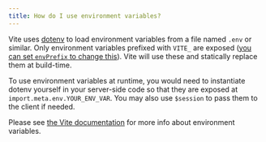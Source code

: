 ```yaml
---
title: How do I use environment variables?
---
```


Vite uses [dotenv](https://github.com/motdotla/dotenv) to load environment variables from a file named `.env` or similar. Only environment variables prefixed with `VITE_` are exposed ([you can set `envPrefix` to change this](https://vitejs.dev/config/#envprefix)). Vite will use these and statically replace them at build-time.

To use environment variables at runtime, you would need to instantiate dotenv yourself in your server-side code so that they are exposed at `import.meta.env.YOUR_ENV_VAR`. You may also use `$session` to pass them to the client if needed.

Please see [the Vite documentation](https://vitejs.dev/guide/env-and-mode.html#env-files) for more info about environment variables.
